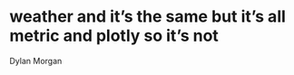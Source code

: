 weather and it’s the same but it’s all metric and plotly so it’s not
================
Dylan Morgan

